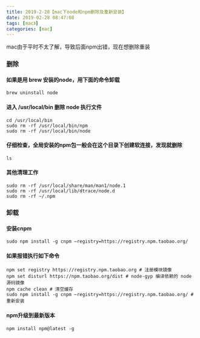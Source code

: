 ```yaml
---
title: 2019-2-28【mac下node和npm删除及重新安装】
date: 2019-02-28 08:47:08
tags: [mac》]
categories: [mac]
---
```


mac由于平时不太了解，导致后面npm出错，现在想删除重装
### 删除
#### 如果是用 brew 安装的node，用下面的命令卸载
    brew uninstall node
#### 进入 /usr/local/bin 删除 node 执行文件
    cd /usr/local/bin  
    sudo rm -rf /usr/local/bin/npm  
    sudo rm -rf /usr/local/bin/node
#### 仔细检查，全局安装的npm包一般会在这个目录下创建软连接，发现就删除
    ls
#### 其他清理工作
    sudo rm -rf /usr/local/share/man/man1/node.1  
    sudo rm -rf /usr/local/lib/dtrace/node.d  
    sudo rm -rf ~/.npm
### 卸载
#### 安装cnpm
    sudo npm install -g cnpm –registry=https://registry.npm.taobao.org/
#### 如果报错执行如下命令
    npm set registry https://registry.npm.taobao.org # 注册模块镜像  
    npm set disturl https://npm.taobao.org/dist # node-gyp 编译依赖的 node 源码镜像  
    npm cache clean # 清空缓存  
    sudo npm install -g cnpm –registry=https://registry.npm.taobao.org/ #重新安装
#### npm升级到最新版本
    npm install npm@latest -g